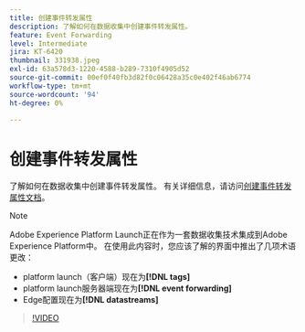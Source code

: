 ```yaml
---
title: 创建事件转发属性
description: 了解如何在数据收集中创建事件转发属性。
feature: Event Forwarding
level: Intermediate
jira: KT-6420
thumbnail: 331938.jpeg
exl-id: 63a578d3-1220-4588-b289-7310f4905d52
source-git-commit: 00ef0f40fb3d82f0c06428a35c0e402f46ab6774
workflow-type: tm+mt
source-wordcount: '94'
ht-degree: 0%

---
```


# 创建事件转发属性

了解如何在数据收集中创建事件转发属性。 有关详细信息，请访问[创建事件转发属性文档](https://experienceleague.adobe.com/docs/experience-platform/tags/event-forwarding/getting-started.html#create-an-event-forwarding-property)。

>[!NOTE]
>
>Adobe Experience Platform Launch正在作为一套数据收集技术集成到Adobe Experience Platform中。 在使用此内容时，您应该了解的界面中推出了几项术语更改：
>
> * platform launch（客户端）现在为&#x200B;**[!DNL tags]**
> * platform launch服务器端现在为&#x200B;**[!DNL event forwarding]**
> * Edge配置现在为&#x200B;**[!DNL datastreams]**

>[!VIDEO](https://video.tv.adobe.com/v/331938?learn=on)
